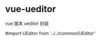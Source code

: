 # vue-ueditor
vue 版本 ueditor 封装

#import UEditor from '../../common/UEditor'

 <UEditor v-model="content" class="content-editor"
                        :ueditorConfig="{initialFrameHeight:800,iframeCssUrl:'/app/static/cms/portal/iframe.css'}"></UEditor>
